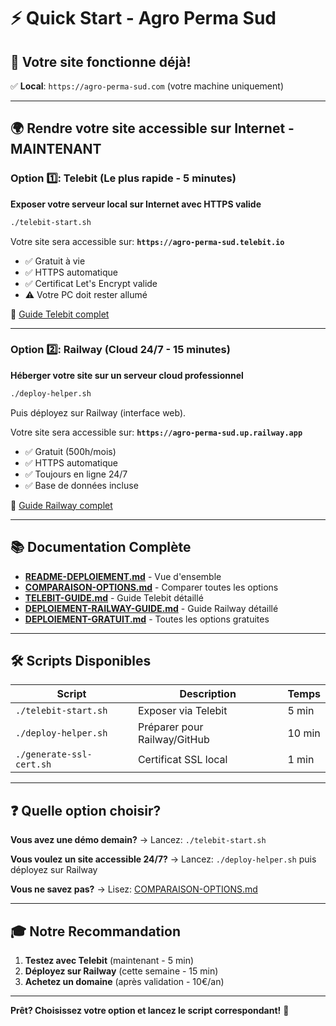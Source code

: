 # ⚡ Quick Start - Agro Perma Sud

## 🎯 Votre site fonctionne déjà!

✅ **Local**: `https://agro-perma-sud.com` (votre machine uniquement)

---

## 🌍 Rendre votre site accessible sur Internet - MAINTENANT

### Option 1️⃣: Telebit (Le plus rapide - 5 minutes)

**Exposer votre serveur local sur Internet avec HTTPS valide**

```bash
./telebit-start.sh
```

Votre site sera accessible sur: **`https://agro-perma-sud.telebit.io`**

- ✅ Gratuit à vie
- ✅ HTTPS automatique
- ✅ Certificat Let's Encrypt valide
- ⚠️ Votre PC doit rester allumé

📖 [Guide Telebit complet](TELEBIT-GUIDE.md)

---

### Option 2️⃣: Railway (Cloud 24/7 - 15 minutes)

**Héberger votre site sur un serveur cloud professionnel**

```bash
./deploy-helper.sh
```

Puis déployez sur Railway (interface web).

Votre site sera accessible sur: **`https://agro-perma-sud.up.railway.app`**

- ✅ Gratuit (500h/mois)
- ✅ HTTPS automatique
- ✅ Toujours en ligne 24/7
- ✅ Base de données incluse

📖 [Guide Railway complet](DEPLOIEMENT-RAILWAY-GUIDE.md)

---

## 📚 Documentation Complète

- **[README-DEPLOIEMENT.md](README-DEPLOIEMENT.md)** - Vue d'ensemble
- **[COMPARAISON-OPTIONS.md](COMPARAISON-OPTIONS.md)** - Comparer toutes les options
- **[TELEBIT-GUIDE.md](TELEBIT-GUIDE.md)** - Guide Telebit détaillé
- **[DEPLOIEMENT-RAILWAY-GUIDE.md](DEPLOIEMENT-RAILWAY-GUIDE.md)** - Guide Railway détaillé
- **[DEPLOIEMENT-GRATUIT.md](DEPLOIEMENT-GRATUIT.md)** - Toutes les options gratuites

---

## 🛠️ Scripts Disponibles

| Script | Description | Temps |
|--------|-------------|-------|
| `./telebit-start.sh` | Exposer via Telebit | 5 min |
| `./deploy-helper.sh` | Préparer pour Railway/GitHub | 10 min |
| `./generate-ssl-cert.sh` | Certificat SSL local | 1 min |

---

## ❓ Quelle option choisir?

**Vous avez une démo demain?**
→ Lancez: `./telebit-start.sh`

**Vous voulez un site accessible 24/7?**
→ Lancez: `./deploy-helper.sh` puis déployez sur Railway

**Vous ne savez pas?**
→ Lisez: [COMPARAISON-OPTIONS.md](COMPARAISON-OPTIONS.md)

---

## 🎓 Notre Recommandation

1. **Testez avec Telebit** (maintenant - 5 min)
2. **Déployez sur Railway** (cette semaine - 15 min)
3. **Achetez un domaine** (après validation - 10€/an)

---

**Prêt? Choisissez votre option et lancez le script correspondant!** 🚀
